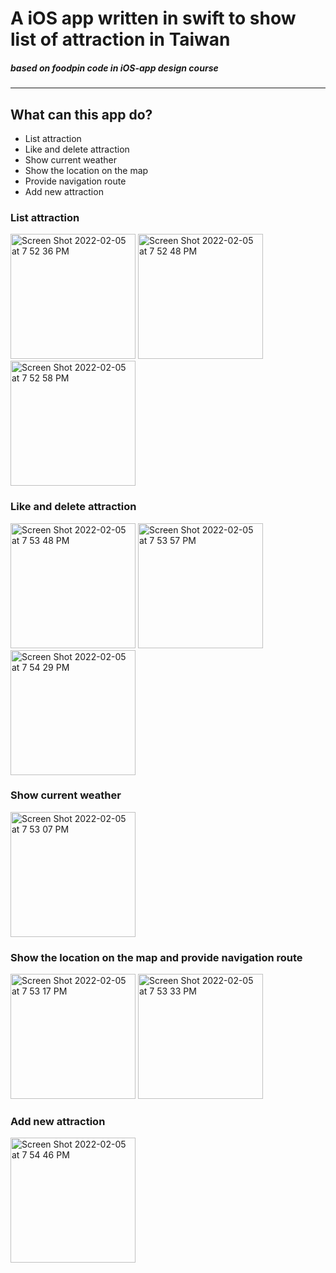 # A iOS app written in swift to show list of attraction in Taiwan<br>
##### based on foodpin code in iOS-app design course
---
## What can this app do?
- List attraction
- Like and delete attraction
- Show current weather
- Show the location on the map
- Provide navigation route
- Add new attraction

### List attraction
<p float="left">
  <img width="200" alt="Screen Shot 2022-02-05 at 7 52 36 PM" src="https://user-images.githubusercontent.com/79236612/152641082-f0ceb776-a508-4c2e-a42f-451d7ae2e030.png">
  <img width="200" alt="Screen Shot 2022-02-05 at 7 52 48 PM" src="https://user-images.githubusercontent.com/79236612/152641114-d5a331d6-66c4-4b11-ae8b-d9c6d3b52c19.png">
 <img width="200" alt="Screen Shot 2022-02-05 at 7 52 58 PM" src="https://user-images.githubusercontent.com/79236612/152641121-c8bc5b0f-d8a1-4de8-9c8b-6824e1e0e94f.png">

</p>

### Like and delete attraction
<p float="left">
<img width="200" alt="Screen Shot 2022-02-05 at 7 53 48 PM" src="https://user-images.githubusercontent.com/79236612/152641156-7d5b75f5-277a-4603-9335-2cc3b78b2eb6.png">
<img width="200" alt="Screen Shot 2022-02-05 at 7 53 57 PM" src="https://user-images.githubusercontent.com/79236612/152641169-e6db6403-4712-4a8c-8add-c5cf0bd3fa2d.png">
  <img width="200" alt="Screen Shot 2022-02-05 at 7 54 29 PM" src="https://user-images.githubusercontent.com/79236612/152641172-7d16b32a-2dd8-4854-920c-b942dffc2e26.png">


</p>


### Show current weather
<img width="200" alt="Screen Shot 2022-02-05 at 7 53 07 PM" src="https://user-images.githubusercontent.com/79236612/152641177-6d89e012-26e4-43e6-9919-81fea11fb229.png">



### Show the location on the map and provide navigation route
<p float="left">
 <img width="200" alt="Screen Shot 2022-02-05 at 7 53 17 PM" src="https://user-images.githubusercontent.com/79236612/152641189-53bb4766-d982-47e0-84b6-67d40f2f5afd.png">
<img width="200" alt="Screen Shot 2022-02-05 at 7 53 33 PM" src="https://user-images.githubusercontent.com/79236612/152641195-c9657379-8b6e-4e87-b2f1-fefa4acbc386.png">

</p>

### Add new attraction
<img width="200" alt="Screen Shot 2022-02-05 at 7 54 46 PM" src="https://user-images.githubusercontent.com/79236612/152641199-a2f02369-a1f5-413e-bbcd-5d41eb53df0f.png">



